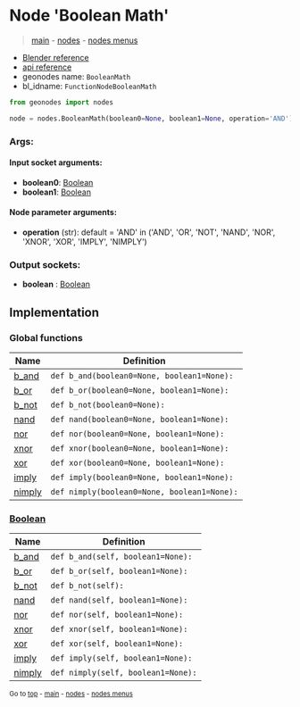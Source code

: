 # Node 'Boolean Math'

> [main](../structure.md) - [nodes](nodes.md) - [nodes menus](nodes_menus.md)

- [Blender reference](https://docs.blender.org/manual/en/latest/modeling/geometry_nodes/utilities/boolean_math.html)
- [api reference](https://docs.blender.org/api/current/bpy.types.FunctionNodeBooleanMath.html)
- geonodes name: `BooleanMath`
- bl_idname: `FunctionNodeBooleanMath`

```python
from geonodes import nodes

node = nodes.BooleanMath(boolean0=None, boolean1=None, operation='AND')
```

### Args:

#### Input socket arguments:

- **boolean0**: [Boolean](Boolean.md)
- **boolean1**: [Boolean](Boolean.md)

#### Node parameter arguments:

- **operation** (str): default = 'AND' in ('AND', 'OR', 'NOT', 'NAND', 'NOR', 'XNOR', 'XOR', 'IMPLY', 'NIMPLY')

### Output sockets:

- **boolean** : [Boolean](Boolean.md)

## Implementation

### Global functions

| Name | Definition |
|------|------------|
 | [b_and](A.md#b_and) | `def b_and(boolean0=None, boolean1=None):` |
 | [b_or](A.md#b_or) | `def b_or(boolean0=None, boolean1=None):` |
 | [b_not](A.md#b_not) | `def b_not(boolean0=None):` |
 | [nand](A.md#nand) | `def nand(boolean0=None, boolean1=None):` |
 | [nor](A.md#nor) | `def nor(boolean0=None, boolean1=None):` |
 | [xnor](A.md#xnor) | `def xnor(boolean0=None, boolean1=None):` |
 | [xor](A.md#xor) | `def xor(boolean0=None, boolean1=None):` |
 | [imply](A.md#imply) | `def imply(boolean0=None, boolean1=None):` |
 | [nimply](A.md#nimply) | `def nimply(boolean0=None, boolean1=None):` |

### [Boolean](Boolean.md)

| Name | Definition |
|------|------------|
 | [b_and](Boolean.md#b_and) | `def b_and(self, boolean1=None):` |
 | [b_or](Boolean.md#b_or) | `def b_or(self, boolean1=None):` |
 | [b_not](Boolean.md#b_not) | `def b_not(self):` |
 | [nand](Boolean.md#nand) | `def nand(self, boolean1=None):` |
 | [nor](Boolean.md#nor) | `def nor(self, boolean1=None):` |
 | [xnor](Boolean.md#xnor) | `def xnor(self, boolean1=None):` |
 | [xor](Boolean.md#xor) | `def xor(self, boolean1=None):` |
 | [imply](Boolean.md#imply) | `def imply(self, boolean1=None):` |
 | [nimply](Boolean.md#nimply) | `def nimply(self, boolean1=None):` |

<sub>Go to [top](#node-Boolean-Math) - [main](../structure.md) - [nodes](nodes.md) - [nodes menus](nodes_menus.md)</sub>

